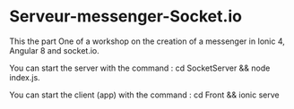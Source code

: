 # Serveur-messenger-Socket.io

This the part One of a workshop on the creation of a messenger in Ionic 4, Angular 8 and socket.io.

You can start the server with the command : cd SocketServer && node index.js.

You can start the client (app) with the command : cd Front && ionic serve
